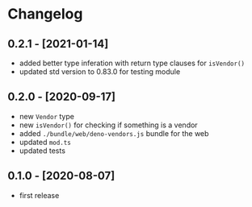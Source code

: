 # Changelog

## 0.2.1 - [2021-01-14]

- added better type inferation with return type clauses for `isVendor()`
- updated std version to 0.83.0 for testing module

## 0.2.0 - [2020-09-17]

- new `Vendor` type
- new `isVendor()` for checking if something is a vendor
- added `./bundle/web/deno-vendors.js` bundle for the web
- updated `mod.ts`
- updated tests

## 0.1.0 - [2020-08-07]

- first release
